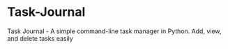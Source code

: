 # Task-Journal
Task Journal - A simple command-line task manager in Python. Add, view, and delete tasks easily
